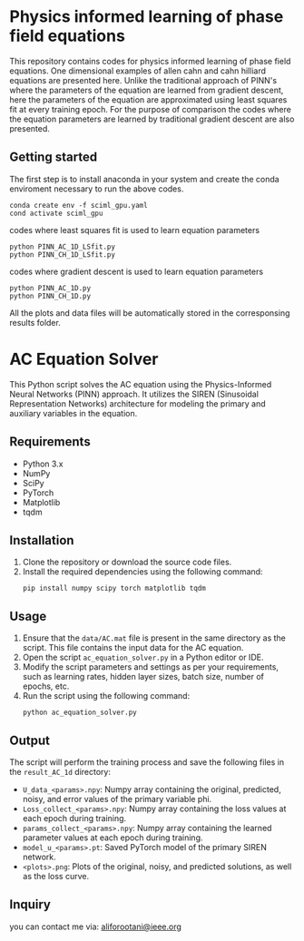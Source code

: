 # Physics informed learning of phase field equations
This repository contains codes for physics informed learning of phase field equations. One dimensional examples of allen cahn and cahn hilliard equations are presented here. Unlike the traditional approach of PINN's where the parameters of the equation are learned from gradient descent, here the parameters of the equation are approximated using least squares fit at every training epoch. For the purpose of comparison the codes where the equation parameters are learned by traditional gradient descent are also presented.


## Getting started
The first step is to install anaconda in your system
and create the conda enviroment necessary to run the above codes.

```
conda create env -f sciml_gpu.yaml
cond activate sciml_gpu
```
codes where least squares fit is used to learn equation parameters
```
python PINN_AC_1D_LSfit.py
python PINN_CH_1D_LSfit.py
```
codes where gradient descent is used to learn equation parameters

```
python PINN_AC_1D.py
python PINN_CH_1D.py
```

All the plots and data files will be automatically stored in the corresponsing results folder.



# AC Equation Solver

This Python script solves the AC equation using the Physics-Informed Neural Networks (PINN) approach. It utilizes the SIREN (Sinusoidal Representation Networks) architecture for modeling the primary and auxiliary variables in the equation.

## Requirements

- Python 3.x
- NumPy
- SciPy
- PyTorch
- Matplotlib
- tqdm

## Installation

1. Clone the repository or download the source code files.
2. Install the required dependencies using the following command:
   ```
   pip install numpy scipy torch matplotlib tqdm
   ```

## Usage

1. Ensure that the `data/AC.mat` file is present in the same directory as the script. This file contains the input data for the AC equation.
2. Open the script `ac_equation_solver.py` in a Python editor or IDE.
3. Modify the script parameters and settings as per your requirements, such as learning rates, hidden layer sizes, batch size, number of epochs, etc.
4. Run the script using the following command:
   ```
   python ac_equation_solver.py
   ```

## Output

The script will perform the training process and save the following files in the `result_AC_1d` directory:

- `U_data_<params>.npy`: Numpy array containing the original, predicted, noisy, and error values of the primary variable phi.
- `Loss_collect_<params>.npy`: Numpy array containing the loss values at each epoch during training.
- `params_collect_<params>.npy`: Numpy array containing the learned parameter values at each epoch during training.
- `model_u_<params>.pt`: Saved PyTorch model of the primary SIREN network.
- `<plots>.png`: Plots of the original, noisy, and predicted solutions, as well as the loss curve.

## Inquiry
you can contact me via: aliforootani@ieee.org
